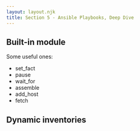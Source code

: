 ```yaml
---
layout: layout.njk
title: Section 5 - Ansible Playbooks, Deep Dive
---
```


## Built-in module

Some useful ones:

- set_fact
- pause
- wait_for
- assemble
- add_host
- fetch

## Dynamic inventories


